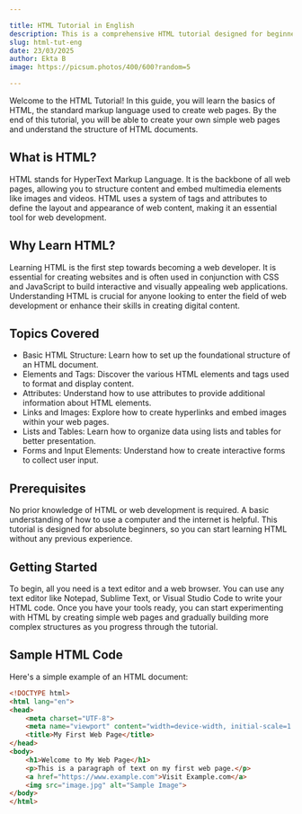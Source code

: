 ```yaml
---

title: HTML Tutorial in English  
description: This is a comprehensive HTML tutorial designed for beginners to learn HTML from scratch.  
slug: html-tut-eng  
date: 23/03/2025  
author: Ekta B  
image: https://picsum.photos/400/600?random=5  

---
```


Welcome to the HTML Tutorial! In this guide, you will learn the basics of HTML, the standard markup language used to create web pages. By the end of this tutorial, you will be able to create your own simple web pages and understand the structure of HTML documents.

## What is HTML?

HTML stands for HyperText Markup Language. It is the backbone of all web pages, allowing you to structure content and embed multimedia elements like images and videos. HTML uses a system of tags and attributes to define the layout and appearance of web content, making it an essential tool for web development.

## Why Learn HTML?

Learning HTML is the first step towards becoming a web developer. It is essential for creating websites and is often used in conjunction with CSS and JavaScript to build interactive and visually appealing web applications. Understanding HTML is crucial for anyone looking to enter the field of web development or enhance their skills in creating digital content.

## Topics Covered

- Basic HTML Structure: Learn how to set up the foundational structure of an HTML document.
- Elements and Tags: Discover the various HTML elements and tags used to format and display content.
- Attributes: Understand how to use attributes to provide additional information about HTML elements.
- Links and Images: Explore how to create hyperlinks and embed images within your web pages.
- Lists and Tables: Learn how to organize data using lists and tables for better presentation.
- Forms and Input Elements: Understand how to create interactive forms to collect user input.

## Prerequisites

No prior knowledge of HTML or web development is required. A basic understanding of how to use a computer and the internet is helpful. This tutorial is designed for absolute beginners, so you can start learning HTML without any previous experience.

## Getting Started

To begin, all you need is a text editor and a web browser. You can use any text editor like Notepad, Sublime Text, or Visual Studio Code to write your HTML code. Once you have your tools ready, you can start experimenting with HTML by creating simple web pages and gradually building more complex structures as you progress through the tutorial.

## Sample HTML Code

Here's a simple example of an HTML document:

```html showLineNumbers {1-3} /body/
<!DOCTYPE html>
<html lang="en">
<head>
    <meta charset="UTF-8">
    <meta name="viewport" content="width=device-width, initial-scale=1.0">
    <title>My First Web Page</title>
</head>
<body>
    <h1>Welcome to My Web Page</h1>
    <p>This is a paragraph of text on my first web page.</p>
    <a href="https://www.example.com">Visit Example.com</a>
    <img src="image.jpg" alt="Sample Image">
</body>
</html>

